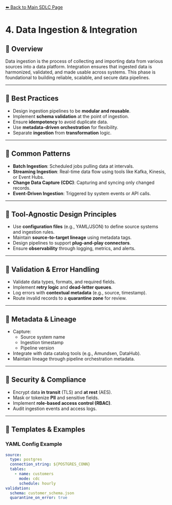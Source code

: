 [⬅️ Back to Main SDLC Page](data_platform_sdlc.md)

# 4. Data Ingestion & Integration

## 🔹 Overview
Data ingestion is the process of collecting and importing data from various sources into a data platform. Integration ensures that ingested data is harmonized, validated, and made usable across systems. This phase is foundational to building reliable, scalable, and secure data pipelines.

---

## 🔹 Best Practices
- Design ingestion pipelines to be **modular and reusable**.
- Implement **schema validation** at the point of ingestion.
- Ensure **idempotency** to avoid duplicate data.
- Use **metadata-driven orchestration** for flexibility.
- Separate **ingestion** from **transformation** logic.

---

## 🔹 Common Patterns
- **Batch Ingestion**: Scheduled jobs pulling data at intervals.
- **Streaming Ingestion**: Real-time data flow using tools like Kafka, Kinesis, or Event Hubs.
- **Change Data Capture (CDC)**: Capturing and syncing only changed records.
- **Event-Driven Ingestion**: Triggered by system events or API calls.

---

## 🔹 Tool-Agnostic Design Principles
- Use **configuration files** (e.g., YAML/JSON) to define source systems and ingestion rules.
- Maintain **source-to-target lineage** using metadata tags.
- Design pipelines to support **plug-and-play connectors**.
- Ensure **observability** through logging, metrics, and alerts.

---

## 🔹 Validation & Error Handling
- Validate data types, formats, and required fields.
- Implement **retry logic** and **dead-letter queues**.
- Log errors with **contextual metadata** (e.g., source, timestamp).
- Route invalid records to a **quarantine zone** for review.

---

## 🔹 Metadata & Lineage
- Capture:
  - Source system name
  - Ingestion timestamp
  - Pipeline version
- Integrate with data catalog tools (e.g., Amundsen, DataHub).
- Maintain lineage through pipeline orchestration metadata.

---

## 🔹 Security & Compliance
- Encrypt data **in transit** (TLS) and **at rest** (AES).
- Mask or tokenize **PII** and sensitive fields.
- Implement **role-based access control (RBAC)**.
- Audit ingestion events and access logs.

---

## 🔹 Templates & Examples

### YAML Config Example
```yaml
source:
  type: postgres
  connection_string: ${POSTGRES_CONN}
  tables:
    - name: customers
      mode: cdc
      schedule: hourly
validation:
  schema: customer_schema.json
  quarantine_on_error: true
